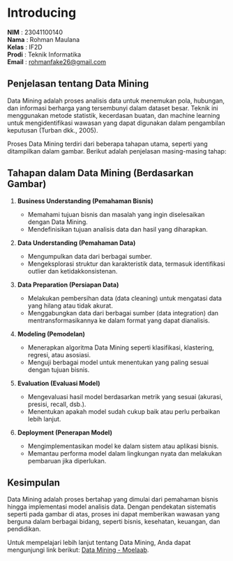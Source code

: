 # **Introducing**  

**NIM** : 23041100140  
**Nama** : Rohman Maulana  
**Kelas** : IF2D  
**Prodi** : Teknik Informatika  
**Email** : [rohmanfake26@gmail.com](mailto:rohmanfake26@gmail.com)  

## **Penjelasan tentang Data Mining**  
Data Mining adalah proses analisis data untuk menemukan pola, hubungan, dan informasi berharga yang tersembunyi dalam dataset besar. Teknik ini menggunakan metode statistik, kecerdasan buatan, dan machine learning untuk mengidentifikasi wawasan yang dapat digunakan dalam pengambilan keputusan (Turban dkk., 2005).  

Proses Data Mining terdiri dari beberapa tahapan utama, seperti yang ditampilkan dalam gambar. Berikut adalah penjelasan masing-masing tahap:  

## **Tahapan dalam Data Mining (Berdasarkan Gambar)**  

1. **Business Understanding (Pemahaman Bisnis)**  
   - Memahami tujuan bisnis dan masalah yang ingin diselesaikan dengan Data Mining.  
   - Mendefinisikan tujuan analisis data dan hasil yang diharapkan.  

2. **Data Understanding (Pemahaman Data)**  
   - Mengumpulkan data dari berbagai sumber.  
   - Mengeksplorasi struktur dan karakteristik data, termasuk identifikasi outlier dan ketidakkonsistenan.  

3. **Data Preparation (Persiapan Data)**  
   - Melakukan pembersihan data (data cleaning) untuk mengatasi data yang hilang atau tidak akurat.  
   - Menggabungkan data dari berbagai sumber (data integration) dan mentransformasikannya ke dalam format yang dapat dianalisis.  

4. **Modeling (Pemodelan)**  
   - Menerapkan algoritma Data Mining seperti klasifikasi, klastering, regresi, atau asosiasi.  
   - Menguji berbagai model untuk menentukan yang paling sesuai dengan tujuan bisnis.  

5. **Evaluation (Evaluasi Model)**  
   - Mengevaluasi hasil model berdasarkan metrik yang sesuai (akurasi, presisi, recall, dsb.).  
   - Menentukan apakah model sudah cukup baik atau perlu perbaikan lebih lanjut.  

6. **Deployment (Penerapan Model)**  
   - Mengimplementasikan model ke dalam sistem atau aplikasi bisnis.  
   - Memantau performa model dalam lingkungan nyata dan melakukan pembaruan jika diperlukan.  

## **Kesimpulan**  
Data Mining adalah proses bertahap yang dimulai dari pemahaman bisnis hingga implementasi model analisis data. Dengan pendekatan sistematis seperti pada gambar di atas, proses ini dapat memberikan wawasan yang berguna dalam berbagai bidang, seperti bisnis, kesehatan, keuangan, dan pendidikan.  

Untuk mempelajari lebih lanjut tentang Data Mining, Anda dapat mengunjungi link berikut: [Data Mining - Moelaab](https://moelaab.github.io/datamining/).

```{tableofcontents}
```
